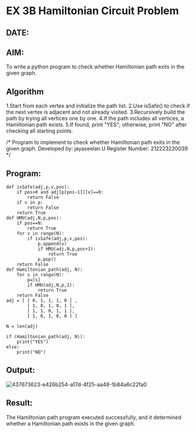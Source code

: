 # EX 3B Hamiltonian Circuit Problem
## DATE:
## AIM:
To write a python program to check whether Hamiltonian path exits in the given graph.

## Algorithm
1.Start from each vertex and initialize the path list.
2.Use isSafe() to check if the next vertex is adjacent and not already visited.
3.Recursively build the path by trying all vertices one by one.
4.If the path includes all vertices, a Hamiltonian path exists.
5.If found, print "YES"; otherwise, print "NO" after checking all starting points.



/*
Program to implement to check whether Hamiltonian path exits in the given graph.
Developed by: jayaseelan U
Register Number:  212223220039
*/

## Program:
```
def isSafe(adj,p,v,pos):
    if pos>0 and adj[p[pos-1]][v]==0:
        return False
    if v in p:
        return False
    return True
def HMU(adj,N,p,pos):
    if pos==N:
        return True
    for v in range(N):
        if isSafe(adj,p,v,pos):
            p.append(v)
            if HMU(adj,N,p,pos+1):
                return True
            p.pop()
    return False
def Hamiltonian_path(adj, N):
    for s in range(N):
        p=[s]
        if HMU(adj,N,p,1):
            return True
    return False
adj = [ [ 0, 1, 1, 1, 0 ] ,
        [ 1, 0, 1, 0, 1 ],
        [ 1, 1, 0, 1, 1 ],
        [ 1, 0, 1, 0, 0 ] ]
 
N = len(adj)
 
if (Hamiltonian_path(adj, N)):
    print("YES")
else:
    print("NO")
```

## Output:
![437673623-e426b254-a17d-4f25-aa48-1b84a6c22fa0](https://github.com/user-attachments/assets/e0f9a343-c668-4bc8-98b2-a149f8b64357)

## Result:
The Hamiltonian path program executed successfully, and it determined whether a Hamiltonian path exists in the given graph.
